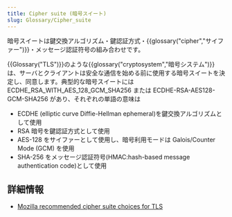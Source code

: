 ```yaml
---
title: Cipher suite (暗号スイート)
slug: Glossary/Cipher_suite
---
```


暗号スイートは鍵交換アルゴリズム・鍵認証方式・{{glossary("cipher","サイファー")}}・メッセージ認証符号の組み合わせです。

{{Glossary("TLS")}}のような{{glossary("cryptosystem","暗号システム")}}は、サーバとクライアントは安全な通信を始める前に使用する暗号スイートを決定し、同意します。典型的な暗号スイートには ECDHE_RSA_WITH_AES_128_GCM_SHA256 または ECDHE-RSA-AES128-GCM-SHA256 があり、それぞれの単語の意味は

- ECDHE (elliptic curve Diffie-Hellman ephemeral)を鍵交換アルゴリズムとして使用
- RSA 暗号を鍵認証方式として使用
- AES-128 をサイファーとして使用し、暗号利用モードは Galois/Counter Mode (GCM) を使用
- SHA-256 をメッセージ認証符号(HMAC:hash-based message authentication code)として使用

## 詳細情報

- [Mozilla recommended cipher suite choices for TLS](https://wiki.mozilla.org/Security/Server_Side_TLS)
